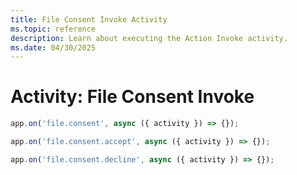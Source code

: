 ```yaml
---
title: File Consent Invoke Activity
ms.topic: reference
description: Learn about executing the Action Invoke activity.
ms.date: 04/30/2025
---
```


# Activity: File Consent Invoke

```typescript
app.on('file.consent', async ({ activity }) => {});

app.on('file.consent.accept', async ({ activity }) => {});

app.on('file.consent.decline', async ({ activity }) => {});
```
